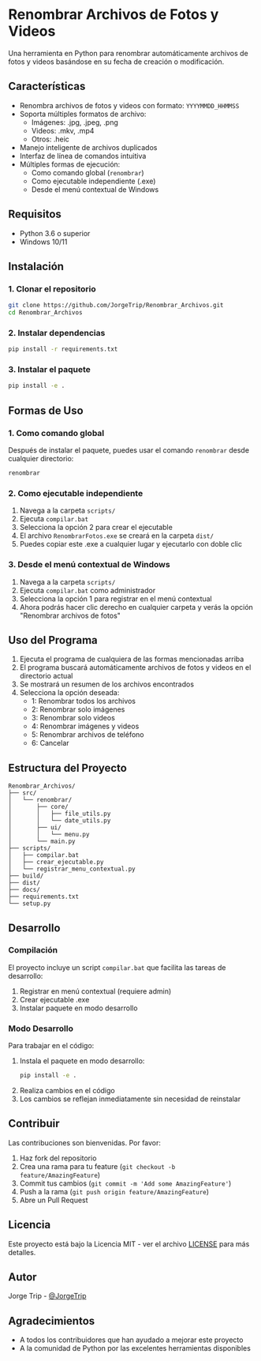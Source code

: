 # Renombrar Archivos de Fotos y Videos

Una herramienta en Python para renombrar automáticamente archivos de fotos y videos basándose en su fecha de creación o modificación.

## Características

- Renombra archivos de fotos y videos con formato: `YYYYMMDD_HHMMSS`
- Soporta múltiples formatos de archivo:
  - Imágenes: .jpg, .jpeg, .png
  - Videos: .mkv, .mp4
  - Otros: .heic
- Manejo inteligente de archivos duplicados
- Interfaz de línea de comandos intuitiva
- Múltiples formas de ejecución:
  - Como comando global (`renombrar`)
  - Como ejecutable independiente (.exe)
  - Desde el menú contextual de Windows

## Requisitos

- Python 3.6 o superior
- Windows 10/11

## Instalación

### 1. Clonar el repositorio

```bash
git clone https://github.com/JorgeTrip/Renombrar_Archivos.git
cd Renombrar_Archivos
```

### 2. Instalar dependencias

```bash
pip install -r requirements.txt
```

### 3. Instalar el paquete

```bash
pip install -e .
```

## Formas de Uso

### 1. Como comando global

Después de instalar el paquete, puedes usar el comando `renombrar` desde cualquier directorio:

```bash
renombrar
```

### 2. Como ejecutable independiente

1. Navega a la carpeta `scripts/`
2. Ejecuta `compilar.bat`
3. Selecciona la opción 2 para crear el ejecutable
4. El archivo `RenombrarFotos.exe` se creará en la carpeta `dist/`
5. Puedes copiar este .exe a cualquier lugar y ejecutarlo con doble clic

### 3. Desde el menú contextual de Windows

1. Navega a la carpeta `scripts/`
2. Ejecuta `compilar.bat` como administrador
3. Selecciona la opción 1 para registrar en el menú contextual
4. Ahora podrás hacer clic derecho en cualquier carpeta y verás la opción "Renombrar archivos de fotos"

## Uso del Programa

1. Ejecuta el programa de cualquiera de las formas mencionadas arriba
2. El programa buscará automáticamente archivos de fotos y videos en el directorio actual
3. Se mostrará un resumen de los archivos encontrados
4. Selecciona la opción deseada:
   - 1: Renombrar todos los archivos
   - 2: Renombrar solo imágenes
   - 3: Renombrar solo videos
   - 4: Renombrar imágenes y videos
   - 5: Renombrar archivos de teléfono
   - 6: Cancelar

## Estructura del Proyecto

```
Renombrar_Archivos/
├── src/
│   └── renombrar/
│       ├── core/
│       │   ├── file_utils.py
│       │   └── date_utils.py
│       ├── ui/
│       │   └── menu.py
│       └── main.py
├── scripts/
│   ├── compilar.bat
│   ├── crear_ejecutable.py
│   └── registrar_menu_contextual.py
├── build/
├── dist/
├── docs/
├── requirements.txt
└── setup.py
```

## Desarrollo

### Compilación

El proyecto incluye un script `compilar.bat` que facilita las tareas de desarrollo:

1. Registrar en menú contextual (requiere admin)
2. Crear ejecutable .exe
3. Instalar paquete en modo desarrollo

### Modo Desarrollo

Para trabajar en el código:

1. Instala el paquete en modo desarrollo:
   ```bash
   pip install -e .
   ```
2. Realiza cambios en el código
3. Los cambios se reflejan inmediatamente sin necesidad de reinstalar

## Contribuir

Las contribuciones son bienvenidas. Por favor:

1. Haz fork del repositorio
2. Crea una rama para tu feature (`git checkout -b feature/AmazingFeature`)
3. Commit tus cambios (`git commit -m 'Add some AmazingFeature'`)
4. Push a la rama (`git push origin feature/AmazingFeature`)
5. Abre un Pull Request

## Licencia

Este proyecto está bajo la Licencia MIT - ver el archivo [LICENSE](LICENSE) para más detalles.

## Autor

Jorge Trip - [@JorgeTrip](https://github.com/JorgeTrip)

## Agradecimientos

- A todos los contribuidores que han ayudado a mejorar este proyecto
- A la comunidad de Python por las excelentes herramientas disponibles 